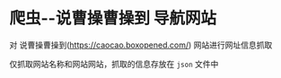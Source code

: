 # 爬虫--说曹操曹操到 导航网站

对 说曹操曹操到(<https://caocao.boxopened.com/>) 网站进行网址信息抓取

仅抓取网站名称和网站网站，抓取的信息存放在 `json` 文件中
